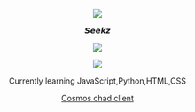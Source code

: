 <p align="center">  
<img src="https://camo.githubusercontent.com/e9b18660ee5e998a6bcea9a68f3113215ada7b4c51ced6afbbc92274d1d0e798/68747470733a2f2f6d656469612e74656e6f722e636f6d2f696d616765732f62363966353861353665316562356632373465636661626562363332353139322f74656e6f722e676966">
</p>
<p align="center">
    𝙎𝙚𝙚𝙠𝙯
<p align="center">  
<img src="https://komarev.com/ghpvc/?username=S33kz&color=grey">
</p>
    <p align="center">
  <img src="https://discord.c99.nl/widget/theme-4/746326780884942849.png" />
</p>
<p align="center">
Currently learning JavaScript,Python,HTML,CSS
<p align="center">
    <a href="https://discord.gg/7k8nAPymHc">Cosmos chad client</a>

